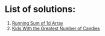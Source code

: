 # List of solutions:

1. [Running Sum of 1d Array](https://github.com/SanjampreetSingh/PP/tree/master/LeetCode/Array%20Code/Running%20Sum%20of%201d%20Array)
2. [Kids With the Greatest Number of Candies](https://github.com/SanjampreetSingh/PP/blob/master/LeetCode/Array%20Code/Kids%20With%20the%20Greatest%20Number%20of%20Candies/README.md)
